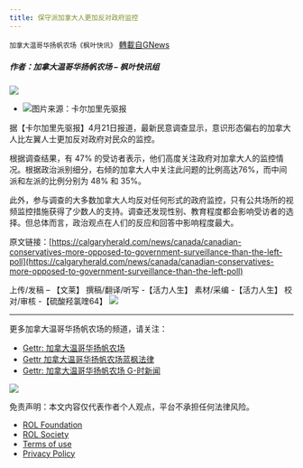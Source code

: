 ```yaml
---
title: 保守派加拿大人更加反对政府监控
---
```

`加拿大温哥华扬帆农场《枫叶快讯》` [轉載自GNews](https://gnews.org/zh-hans/2413047/)

##### 作者：加拿大温哥华扬帆农场 – 枫叶快讯组
 ![](https://assets.gnews.org/wp-content/uploads/2022/03/截屏2022-03-22-上午10.53.46-3.png) 
- ![](https://assets.gnews.org/wp-content/uploads/2022/04/16509161241.png)图片来源：卡尔加里先驱报

据【卡尔加里先驱报】4月21日报道，最新民意调查显示，意识形态偏右的加拿大人比左翼人士更加反对政府对民众的监控。
 
根据调查结果，有 47% 的受访者表示，他们高度关注政府对加拿大人的监控情况。根据政治派别细分，右倾的加拿大人中关注此问题的比例高达76%，而中间派和左派的比例分别为 48% 和 35%。
 
此外，参与调查的大多数加拿大人均反对任何形式的政府监控，只有公共场所的视频监控措施获得了少数人的支持。调查还发现性别、教育程度都会影响受访者的选择。但总体而言，政治观点在人们的反应和回答中影响程度最大。
 
原文链接：[https://calgaryherald.com/news/canada/canadian-conservatives-more-opposed-to-government-surveillance-than-the-left-poll](https://calgaryherald.com/news/canada/canadian-conservatives-more-opposed-to-government-surveillance-than-the-left-poll)
 
上传/发稿 – 【文莱】
撰稿/翻译/听写 -【活力人生】
素材/采编 -【活力人生】
校对/审核 -【硫酸羟氯喹64】
 ![](https://assets.gnews.org/wp-content/uploads/2022/03/截屏2022-03-22-上午10.53.46-3.png) 
* * *
 
更多加拿大温哥华扬帆农场的频道，请关注：

- [Gettr: 加拿大温哥华扬帆农场](https://gettr.com/user/torontofarmcn)
- [Gettr 加拿大温哥华扬帆农场蓝枫法律](https://gettr.com/user/lanfengfalv)
- [Gettr: 加拿大温哥华扬帆农场 G-时新闻](https://gettr.com/user/torontofarmnews)

 ![](https://assets.gnews.org/wp-content/uploads/2021/10/Canada_YF_banner_CN.png) 

免责声明：本文内容仅代表作者个人观点，平台不承担任何法律风险。
  
- [ROL Foundation](https://rolfoundation.org/)
- [ROL Society](https://rolsociety.org/)
- [Terms of use](https://gnews.org/terms-of-use-3/)
- [Privacy Policy](https://gnews.org/privacy-policy/)
